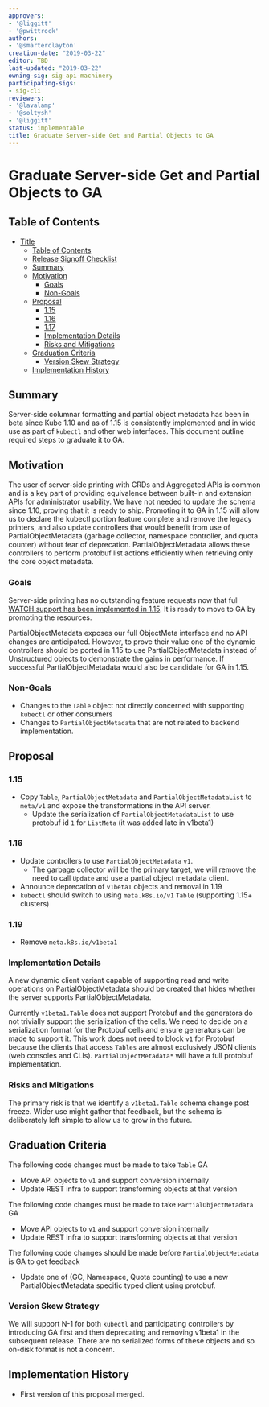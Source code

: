 ```yaml
---
approvers:
- '@liggitt'
- '@pwittrock'
authors:
- '@smarterclayton'
creation-date: "2019-03-22"
editor: TBD
last-updated: "2019-03-22"
owning-sig: sig-api-machinery
participating-sigs:
- sig-cli
reviewers:
- '@lavalamp'
- '@soltysh'
- '@liggitt'
status: implementable
title: Graduate Server-side Get and Partial Objects to GA
---
```

# Graduate Server-side Get and Partial Objects to GA

## Table of Contents

- [Title](#title)
  - [Table of Contents](#table-of-contents)
  - [Release Signoff Checklist](#release-signoff-checklist)
  - [Summary](#summary)
  - [Motivation](#motivation)
    - [Goals](#goals)
    - [Non-Goals](#non-goals)
  - [Proposal](#proposal)
    - [1.15](#1-15)
    - [1.16](#1-16)
    - [1.17](#1-17)
    - [Implementation Details](#implementation-details)
    - [Risks and Mitigations](#risks-and-mitigations)
  - [Graduation Criteria](#graduation-criteria)
    - [Version Skew Strategy](#version-skew-strategy)
  - [Implementation History](#implementation-history)

## Summary

Server-side columnar formatting and partial object metadata has been in beta since Kube 1.10 and as of 1.15 is consistently implemented and in wide use as part of `kubectl` and other web interfaces. This document outline required steps to graduate it to GA. 

## Motivation

The user of server-side printing with CRDs and Aggregated APIs is common and is a key part of providing equivalence between built-in and extension APIs for administrator usability. We have not needed to update the schema since 1.10, proving that it is ready to ship. Promoting it to GA in 1.15 will allow us to declare the kubectl portion feature complete and remove the legacy printers, and also update controllers that would benefit from use of PartialObjectMetadata (garbage collector, namespace controller, and quota counter) without fear of deprecation. PartialObjectMetadata allows these controllers to perform protobuf list actions efficiently when retrieving only the core object metadata.

### Goals

Server-side printing has no outstanding feature requests now that full [WATCH support has been implemented in 1.15](https://github.com/kubernetes/kubernetes/pull/71548). It is ready to move to GA by promoting the resources.

PartialObjectMetadata exposes our full ObjectMeta interface and no API changes are anticipated. However, to prove their value one of the dynamic controllers should be ported in 1.15 to use PartialObjectMetadata instead of Unstructured objects to demonstrate the gains in performance. If successful PartialObjectMetadata would also be candidate for GA in 1.15.

### Non-Goals

* Changes to the `Table` object not directly concerned with supporting `kubectl` or other consumers
* Changes to `PartialObjectMetadata` that are not related to backend implementation.

## Proposal

### 1.15

* Copy `Table`, `PartialObjectMetadata` and `PartialObjectMetadataList` to `meta/v1` and expose the transformations in the API server.
  * Update the serialization of `PartialObjectMetadataList` to use protobuf id `1` for `ListMeta` (it was added late in v1beta1)

### 1.16

* Update controllers to use `PartialObjectMetadata` `v1`.
  * The garbage collector will be the primary target, we will remove the need to call `Update` and use a partial object metadata client.
* Announce deprecation of `v1beta1` objects and removal in 1.19 
* `kubectl` should switch to using `meta.k8s.io/v1` `Table` (supporting 1.15+ clusters)

### 1.19

* Remove `meta.k8s.io/v1beta1`

### Implementation Details

A new dynamic client variant capable of supporting read and write operations on PartialObjectMetadata
should be created that hides whether the server supports PartialObjectMetadata. 

Currently `v1beta1.Table` does not support Protobuf and the generators do not trivially support the
serialization of the cells. We need to decide on a serialization format for the Protobuf cells and
ensure generators can be made to support it. This work does not need to block `v1` for Protobuf
because the clients that access `Tables` are almost exclusively JSON clients (web consoles and CLIs).
`PartialObjectMetadata*` will have a full protobuf implementation.

### Risks and Mitigations

The primary risk is that we identify a `v1beta1.Table` schema change post freeze. Wider use might
gather that feedback, but the schema is deliberately left simple to allow us to grow in the future.

## Graduation Criteria

The following code changes must be made to take `Table` GA

* Move API objects to `v1` and support conversion internally
* Update REST infra to support transforming objects at that version

The following code changes must be made to take `PartialObjectMetadata` GA

* Move API objects to `v1` and support conversion internally
* Update REST infra to support transforming objects at that version

The following code changes should be made before `PartialObjectMetadata` is GA to get feedback

* Update one of (GC, Namespace, Quota counting) to use a new PartialObjectMetadata specific typed client using protobuf.

### Version Skew Strategy

We will support N-1 for both `kubectl` and participating controllers by introducing GA first and then deprecating and removing v1beta1 in the subsequent release. There are no serialized forms of these objects and so on-disk format is not a concern.

## Implementation History

* First version of this proposal merged.